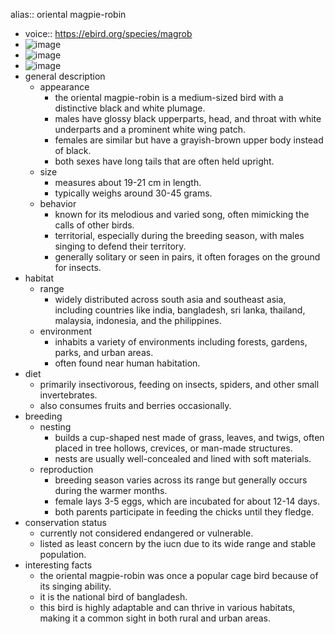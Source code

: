 alias:: oriental magpie-robin

- voice:: https://ebird.org/species/magrob
- ![image](https://ipfs.io/ipfs/QmWabyV8YrxQ2X3BPWN7an1QH9i4UduvmUzAMB9fywi4M8)
- ![image](https://ipfs.io/ipfs/QmcG4uxh3MUdb1oz1ZoTqwKdLMjG7Ym2QoqvW7sUmYehoY)
- ![image](https://ipfs.io/ipfs/QmT7hJwqwndBEiDvzQPGj4UyQZadqcPieitNwSefkYWpqM)
- general description
	- appearance
		- the oriental magpie-robin is a medium-sized bird with a distinctive black and white plumage.
		- males have glossy black upperparts, head, and throat with white underparts and a prominent white wing patch.
		- females are similar but have a grayish-brown upper body instead of black.
		- both sexes have long tails that are often held upright.
	- size
		- measures about 19-21 cm in length.
		- typically weighs around 30-45 grams.
	- behavior
		- known for its melodious and varied song, often mimicking the calls of other birds.
		- territorial, especially during the breeding season, with males singing to defend their territory.
		- generally solitary or seen in pairs, it often forages on the ground for insects.
- habitat
	- range
		- widely distributed across south asia and southeast asia, including countries like india, bangladesh, sri lanka, thailand, malaysia, indonesia, and the philippines.
	- environment
		- inhabits a variety of environments including forests, gardens, parks, and urban areas.
		- often found near human habitation.
- diet
	- primarily insectivorous, feeding on insects, spiders, and other small invertebrates.
	- also consumes fruits and berries occasionally.
- breeding
	- nesting
		- builds a cup-shaped nest made of grass, leaves, and twigs, often placed in tree hollows, crevices, or man-made structures.
		- nests are usually well-concealed and lined with soft materials.
	- reproduction
		- breeding season varies across its range but generally occurs during the warmer months.
		- female lays 3-5 eggs, which are incubated for about 12-14 days.
		- both parents participate in feeding the chicks until they fledge.
- conservation status
	- currently not considered endangered or vulnerable.
	- listed as least concern by the iucn due to its wide range and stable population.
- interesting facts
	- the oriental magpie-robin was once a popular cage bird because of its singing ability.
	- it is the national bird of bangladesh.
	- this bird is highly adaptable and can thrive in various habitats, making it a common sight in both rural and urban areas.